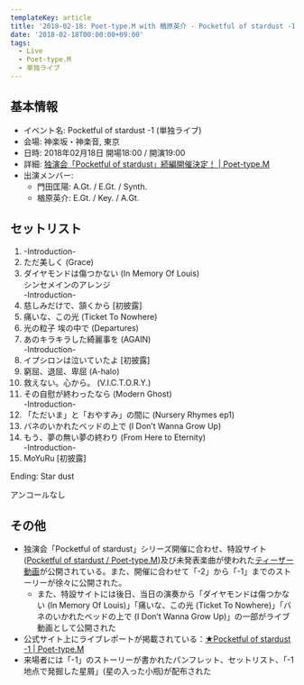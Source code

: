 ```yaml
---
templateKey: article
title: '2018-02-18: Poet-type.M with 楢原英介 - Pocketful of stardust -1 at 神楽坂・神楽音'
date: '2018-02-18T00:00:00+09:00'
tags:
  - Live
  - Poet-type.M
  - 単独ライブ
---
```

## 基本情報

* イベント名: Pocketful of stardust -1 (単独ライブ)
* 会場: 神楽坂・神楽音, 東京
* 日時: 2018年02月18日 開場18:00 / 開演19:00
* 詳細: [独演会「Pocketful of stardust」続編開催決定！ \| Poet\-type\.M](http://ptm-net.com/2017/12/15/4146)
* 出演メンバー:
   - 門田匡陽: A.Gt. / E.Gt. / Synth.
   - 楢原英介: E.Gt. / Key. / A.Gt.

## セットリスト

1. -Introduction-
1. ただ美しく (Grace)
1. ダイヤモンドは傷つかない (In Memory Of Louis)  
    シンセメインのアレンジ  
    -Introduction-
1. 慈しみだけで、頷くから [初披露]
1. 痛いな、この光 (Ticket To Nowhere)
1. 光の粒子 埃の中で (Departures)
1. あのキラキラした綺麗事を (AGAIN)  
    -Introduction-
1. イプシロンは泣いていたよ [初披露]
1. 窮屈、退屈、卑屈 (A-halo)
1. 救えない。心から。 (V.I.C.T.O.R.Y.)
1. その自慰が終わったなら (Modern Ghost)  
    -Introduction-
1. 「ただいま」と「おやすみ」の間に (Nursery Rhymes ep1)
1. バネのいかれたベッドの上で (I Don’t Wanna Grow Up)
1. もう、夢の無い夢の終わり (From Here to Eternity)  
    -Introduction-
1. MoYuRu [初披露]

Ending: Star dust

アンコールなし

## その他

- 独演会「Pocketful of stardust」シリーズ開催に合わせ、特設サイト ([Pocketful of stardust / Poet\-type\.M](http://ptm-net.com/story/pos/))及び未発表楽曲が使われた[ティーザー動画](https://www.youtube.com/watch?v=MDaaHbtF5kQ)が公開されている。また、開催に合わせて「-2」から「-1」までのストーリーが徐々に公開された。
    - また、特設サイトには後日、当日の演奏から「ダイヤモンドは傷つかない (In Memory Of Louis)」「痛いな、この光 (Ticket To Nowhere)」「バネのいかれたベッドの上で (I Don’t Wanna Grow Up)」の一部がライブ動画として公開された
- 公式サイト上にライブレポートが掲載されている：[★Pocketful of stardust \-1 \| Poet\-type\.M](http://ptm-net.com/report/2018/02/18/4405)
- 来場者には「-1」のストーリーが書かれたパンフレット、セットリスト、「-1地点で発掘した星屑」(星の入った小瓶)が配布された
